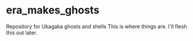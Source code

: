 # era_makes_ghosts
Repository for Ukagaka ghosts and shells
This is where things are. I'll flesh this out later.
